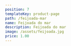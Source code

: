 ```yaml
---
position: 7
templateKey: product-page
path: /feijoada-mar
name: Feijoada do mar
description: Feijoada do mar
image: /assets/feijoada.jpg
price: 1.00
---
```


